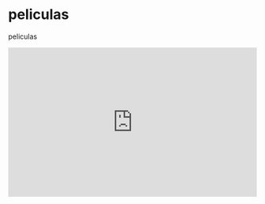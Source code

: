 # peliculas
peliculas
<div style="position:relative;padding-bottom:56%;padding-top:20px;height:0;"><IFRAME SRC="https://wolfstream.tv/embed-eoml6wgcnjlz.html" FRAMEBORDER=0 MARGINWIDTH=0 MARGINHEIGHT=0 SCROLLING=NO WIDTH=640 HEIGHT=360 allowfullscreen style="position:absolute;top:0;left:0;width:100%;height:100%;"></IFRAME></div>
